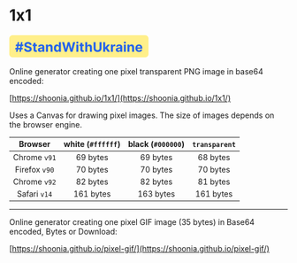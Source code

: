 # 1x1

[![Stand with Ukraine](https://raw.githubusercontent.com/vshymanskyy/StandWithUkraine/main/badges/StandWithUkraine.svg)](https://stand-with-ukraine.pp.ua/)

Online generator creating one pixel transparent PNG image in base64 encoded:

[https://shoonia.github.io/1x1/](https://shoonia.github.io/1x1/)

Uses a Canvas for drawing pixel images. The size of images depends on the browser engine.

| **Browser**   | white (`#ffffff`) | black (`#000000`) | `transparent` |
|:-------------:|:-----------------:|:-----------------:|:-----------:|
| Chrome `v91`  | 69 bytes          | 69 bytes          | 68 bytes    |
| Firefox `v90` | 70 bytes          | 70 bytes          | 70 bytes    |
| Chrome `v92`  | 82 bytes          | 82 bytes          | 81 bytes    |
| Safari `v14`  | 161 bytes         | 163 bytes         | 161 bytes   |

---

Online generator creating one pixel GIF image (35 bytes) in Base64 encoded, Bytes or Download:

[https://shoonia.github.io/pixel-gif/](https://shoonia.github.io/pixel-gif/)
